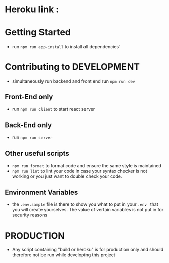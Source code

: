 # Heroku link :

# Getting Started
- run  `npm run app-install` to install all dependencies`

# Contributing to DEVELOPMENT
- simultaneously run backend and front end run  `npm run dev`    
## Front-End only 
- run `npm run client` to start react server
## Back-End only 
- run `npm run server`
## Other useful scripts
- `npm run format` to format code and ensure the same style is maintained
-  `npm run lint` to lint your code in case your syntax checker is not working or you just want to double check your code.
## Environment Variables
- the  `.env.sample` file is there to show you what to put in your `.env ` that you will create yourselves. The value of vertain variables is not put in for security reasons


# PRODUCTION
- Any script containing "build or heroku" is for production only and should therefore not be run while developing this project